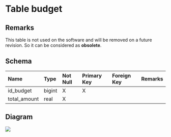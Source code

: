 # Table budget #
## Remarks ##
This table is not used on the software and will be removed on a future revision. So it can be considered as **obsolete**.

## Schema ##
| **Name** | **Type** | **Not Null** | **Primary Key** | **Foreign Key** | **Remarks** |
|:---------|:---------|:-------------|:----------------|:----------------|:------------|
| id\_budget | bigint   | X            | X               |                 |             |
| total\_amount | real     | X            |                 |                 |             |

## Diagram ##
<img src='http://www.sigmah.org/svg_load.php?file=http://sigma-h.googlecode.com/svn/wiki/diagrams/budget.svg' />
